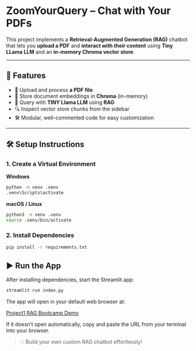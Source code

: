# ZoomYourQuery – Chat with Your PDFs

This project implements a **Retrieval-Augmented Generation (RAG)** chatbot that lets you **upload a PDF** and **interact with their content** using **Tiny LLama LLM** and an **in-memory Chroma vector store**.

---

## 🚀 Features

- 📄 Upload and process **a PDF file**
- 🧠 Store document embeddings in **Chroma** (in-memory)
- 💬 Query with **TINY Llama LLM** using **RAG**
- 🔍 Inspect vector store chunks from the sidebar
- 🛠️ Modular, well-commented code for easy customization

---

## 🛠 Setup Instructions

### 1. Create a Virtual Environment

**Windows**

```bash
python -m venv .venv
.venv\Scripts\activate
```

**macOS / Linux**

```bash
python3 -m venv .venv
source .venv/bin/activate
```

### 2. Install Dependencies

```bash
pip install -r requirements.txt
```



## ▶️ Run the App

After installing dependencies, start the Streamlit app:

```bash
streamlit run index.py
```

The app will open in your default web browser at:


[Project1 RAG Bootcamp Demo](https://project1ragbootcamp.streamlit.app/)


If it doesn’t open automatically, copy and paste the URL from your terminal into your browser.

> 💡 Build your own custom RAG chatbot effortlessly!
